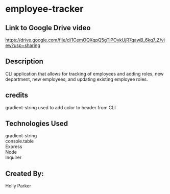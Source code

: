 # employee-tracker

## Link to Google Drive video
https://drive.google.com/file/d/1CemOQXqpQ5gTiPOvkUjR7qawB_6kq7_Z/view?usp=sharing

## Description
CLI application that allows for tracking of employees and adding roles, new department, new employees, and updating existing employee roles.

## credits
gradient-string used to add color to header from CLI


## Technologies Used
gradient-string<br>
console.table<br>
Express<br>
Node<br>
Inquirer<br>

## Created By:
Holly Parker
